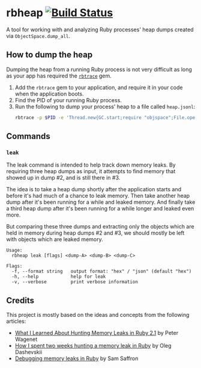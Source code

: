 # rbheap [![Build Status](https://travis-ci.org/jimeh/rbheap.png)](https://travis-ci.org/jimeh/rbheap)

A tool for working with and analyzing Ruby processes' heap dumps created via
`ObjectSpace.dump_all`.

## How to dump the heap

Dumping the heap from a running Ruby process is not very difficult as long as
your app has required the [`rbtrace`](https://github.com/tmm1/rbtrace) gem.

1. Add the `rbtrace` gem to your application, and require it in your code when
   the application boots.
2. Find the PID of your running Ruby process.
3. Run the following to dump your process' heap to a file called `heap.jsonl`:
    ```bash
    rbtrace -p $PID -e 'Thread.new{GC.start;require "objspace";File.open("heap.jsonl","w"){|f|ObjectSpace.dump_all(output: f)}}'
    ```

## Commands

### `leak`

The leak command is intended to help track down memory leaks. By requiring three
heap dumps as input, it attempts to find memory that showed up in dump #2, and
is still there in #3.

The idea is to take a heap dump shortly after the application starts and before
it's had much of a chance to leak memory. Then take another heap dump after it's
been running for a while and leaked memory. And finally take a third heap dump
after it's been running for a while longer and leaked even more.

But comparing these three dumps and extracting only the objects which are held
in memory during heap dumps #2 and #3, we should mostly be left with objects
which are leaked memory.

```
Usage:
  rbheap leak [flags] <dump-A> <dump-B> <dump-C>

Flags:
  -f, --format string   output format: "hex" / "json" (default "hex")
  -h, --help            help for leak
  -v, --verbose         print verbose information
```

## Credits

This project is mostly based on the ideas and concepts from the following
articles:

- [What I Learned About Hunting Memory Leaks in Ruby
2.1](http://blog.skylight.io/hunting-for-leaks-in-ruby/) by Peter Wagenet
- [How I spent two weeks hunting a memory leak in
  Ruby](http://www.be9.io/2015/09/21/memory-leak/) by Oleg Dashevskii
- [Debugging memory leaks in
  Ruby](https://samsaffron.com/archive/2015/03/31/debugging-memory-leaks-in-ruby)
  by Sam Saffron
